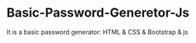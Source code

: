 # Basic-Password-Generetor-Js
It is a basic password generator: HTML &amp; CSS &amp; Bootstrap &amp; js
